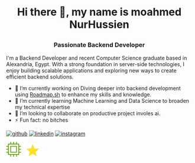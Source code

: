 #  <p align="center">Hi there 👋, my name is moahmed NurHussien </p>
### <p align="center">  **Passionate Backend Developer**  </p>
I'm a Backend Developer and recent Computer Science graduate based in Alexandria, Egypt. With a strong foundation in server-side technologies, I enjoy building scalable applications and exploring new ways to create efficient backend solutions.

- 🔭 I’m currently working on Diving deeper into backend development using [Roadmap.sh](https://roadmap.sh/projects/task-tracker) to enhance my skills and knowledge. 
- 🌱 I’m currently learning Machine Learning and Data Science to broaden my technical expertise 
- 👯 I’m looking to collaborate on productive project involes ai. 
- ⚡ Fun fact: no bitches 


[<img src='https://cdn.jsdelivr.net/npm/simple-icons@3.0.1/icons/github.svg' alt='github' height='40'>](https://github.com/yoru_19)  [<img src='https://cdn.jsdelivr.net/npm/simple-icons@3.0.1/icons/linkedin.svg' alt='linkedin' height='40'>](https://www.linkedin.com/in/https://www.linkedin.com/in/mohammed-nur-hussen-0148912b6//)  [<img src='https://cdn.jsdelivr.net/npm/simple-icons@3.0.1/icons/instagram.svg' alt='instagram' height='40'>](https://www.instagram.com/https://www.instagram.com/its.yorujoy//)  

<a href='https://docs.github.com/en/developers'><img src='https://raw.githubusercontent.com/acervenky/animated-github-badges/master/assets/devbadge.gif' width='40' height='40'></a> <a href='https://stars.github.com/'><img src='https://raw.githubusercontent.com/acervenky/animated-github-badges/master/assets/starbadge.gif' width='35' height='35'></a> 

